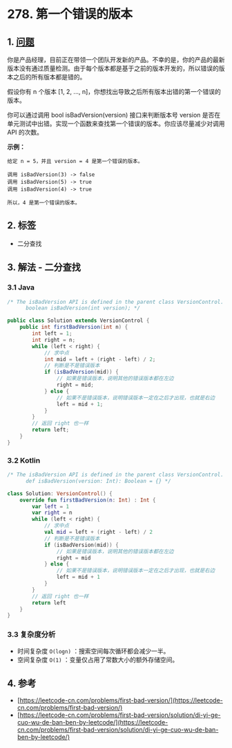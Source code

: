 # 278. 第一个错误的版本

## 1. [问题](https://leetcode-cn.com/problems/first-bad-version/)

你是产品经理，目前正在带领一个团队开发新的产品。不幸的是，你的产品的最新版本没有通过质量检测。由于每个版本都是基于之前的版本开发的，所以错误的版本之后的所有版本都是错的。

假设你有 n 个版本 \[1, 2, ..., n\]，你想找出导致之后所有版本出错的第一个错误的版本。

你可以通过调用 bool isBadVersion\(version\) 接口来判断版本号 version 是否在单元测试中出错。实现一个函数来查找第一个错误的版本。你应该尽量减少对调用 API 的次数。

**示例：**

```text
给定 n = 5，并且 version = 4 是第一个错误的版本。

调用 isBadVersion(3) -> false
调用 isBadVersion(5) -> true
调用 isBadVersion(4) -> true

所以，4 是第一个错误的版本。 
```

## 2. 标签

* 二分查找

## 3. 解法 - 二分查找

### 3.1 Java

```java
/* The isBadVersion API is defined in the parent class VersionControl.
      boolean isBadVersion(int version); */

public class Solution extends VersionControl {
    public int firstBadVersion(int n) {
        int left = 1;
        int right = n;
        while (left < right) {
            // 求中点
            int mid = left + (right - left) / 2;
            // 判断是不是错误版本
            if (isBadVersion(mid)) {
                // 如果是错误版本，说明其他的错误版本都在左边
                right = mid;
            } else {
                // 如果不是错误版本，说明错误版本一定在之后才出现，也就是右边
                left = mid + 1;
            }
        }
        // 返回 right 也一样
        return left;
    }
}
```

### 3.2 Kotlin

```kotlin
/* The isBadVersion API is defined in the parent class VersionControl.
      def isBadVersion(version: Int): Boolean = {} */

class Solution: VersionControl() {
    override fun firstBadVersion(n: Int) : Int {
        var left = 1
        var right = n
        while (left < right) {
            // 求中点
            val mid = left + (right - left) / 2
            // 判断是不是错误版本
            if (isBadVersion(mid)) {
                // 如果是错误版本，说明其他的错误版本都在左边
                right = mid
            } else {
                // 如果不是错误版本，说明错误版本一定在之后才出现，也就是右边
                left = mid + 1
            }
        }
        // 返回 right 也一样
        return left
	}
}
```

### 3.3 复杂度分析

* 时间复杂度 `O(logn)` ：搜索空间每次循环都会减少一半。
* 空间复杂度 `O(1)` ：变量仅占用了常数大小的额外存储空间。

## 4. 参考

* [https://leetcode-cn.com/problems/first-bad-version/](https://leetcode-cn.com/problems/first-bad-version/)
* [https://leetcode-cn.com/problems/first-bad-version/solution/di-yi-ge-cuo-wu-de-ban-ben-by-leetcode/](https://leetcode-cn.com/problems/first-bad-version/solution/di-yi-ge-cuo-wu-de-ban-ben-by-leetcode/)

